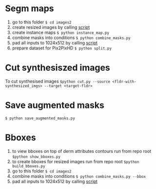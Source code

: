 # Segm maps
1. go to this folder `$ cd images2`
1. create resized images by calling [script](1_resize_images.sh)
1. create instance maps `$ python instance_map.py`
1. combine masks into conditions `$ python combine_masks.py`
1. pad all inputs to 1024x512 by calling [script](pad.sh)
1. prepare dataset for Pix2PixHD `$ python split.py`

# Cut synthesiszed images
To cut synthesised images `$python cut.py --source <fldr-with-synthesized_imgs> --target <target-fldr>`

# Save augmented masks
`$ python save_augmented_masks.py`

# Bboxes
1. to view bboxes on top of derm attributes contours run from repo root `$python show_bboxes.py`
1. to create bboxes for resized images run from repo root `$python build_bboxes.py`
1. go to this folder `$ cd images2`
1. combine masks into conditions `$ python combine_masks.py --bbox`
1. pad all inputs to 1024x512 by calling [script](pad_bboxes.sh)
